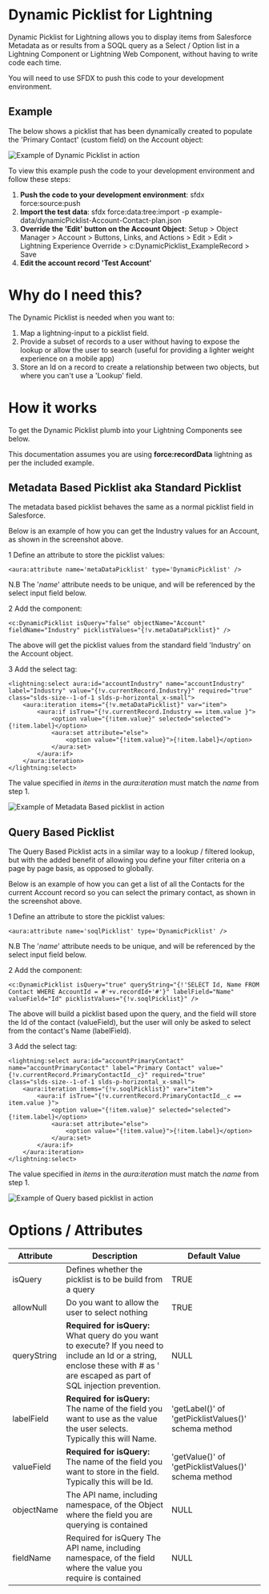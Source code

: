 # Dynamic Picklist for Lightning

Dynamic Picklist for Lightning allows you to display items from Salesforce Metadata as or results from a SOQL query as a Select / Option list in a Lightning Component or Lightning Web Component, without having to write code each time.

You will need to use SFDX to push this code to your development environment.

## Example
The below shows a picklist that has been dynamically created to populate the 'Primary Contact' (custom field) on the Account object:

![Example of Dynamic Picklist in action](https://raw.githubusercontent.com/flashheartthe4th/dynamicPicklistLightning/master/img/example-dynamic-picklist.png)

To view this example push the code to your development environment and follow these steps:

 1. **Push the code to your development environment**: sfdx force:source:push
 2. **Import the test data**: sfdx force:data:tree:import -p example-data/dynamicPicklist-Account-Contact-plan.json
 3. **Override the 'Edit' button on the Account Object**: Setup > Object Manager > Account > Buttons, Links, and Actions > Edit > Edit > Lightning Experience Override	> c:DynamicPicklist_ExampleRecord > Save
 4. **Edit the account record 'Test Account'**

# Why do I need this?

The Dynamic Picklist is needed when you want to: 
1. Map a lightning-input to a picklist field.
2. Provide a subset of records to a user without having to expose the lookup or allow the user to search (useful for providing a lighter weight experience on a mobile app)
3. Store an Id on a record to create a relationship between two objects, but where you can't use a 'Lookup' field. 

# How it works
To get the Dynamic Picklist plumb into your Lightning Components see below.

This documentation assumes you are using **force:recordData** lightning as per the included example.

## Metadata Based Picklist aka Standard Picklist

The metadata based picklist behaves the same as a normal picklist field in Salesforce.

Below is an example of how you can get the Industry values for an Account, as shown in the screenshot above.

1 Define an attribute to store the picklist values:

    <aura:attribute name='metaDataPicklist' type='DynamicPicklist' />
N.B The '*name*' attribute needs to be unique, and will be referenced by the select input field below.

2 Add the component:

    <c:DynamicPicklist isQuery="false" objectName="Account" fieldName="Industry" picklistValues="{!v.metaDataPicklist}" />

The above will get the picklist values from the standard field 'Industry' on the Account object.

3 Add the select tag:

    <lightning:select aura:id="accountIndustry" name="accountIndustry" label="Industry" value="{!v.currentRecord.Industry}" required="true"
    class="slds-size--1-of-1 slds-p-horizontal_x-small">
	    <aura:iteration items="{!v.metaDataPicklist}" var="item">
		    <aura:if isTrue="{!v.currentRecord.Industry == item.value }">
			    <option value="{!item.value}" selected="selected">{!item.label}</option>
			    <aura:set attribute="else">
				    <option value="{!item.value}">{!item.label}</option>
			    </aura:set>
		    </aura:if>
	    </aura:iteration>
    </lightning:select>

The value specified in *items* in the *aura:iteration* must match the *name* from step 1.

![Example of Metadata Based picklist in action](https://raw.githubusercontent.com/flashheartthe4th/dynamicPicklistLightning/master/img/example-industry-picklist.png)

## Query Based Picklist

The Query Based Picklist acts in a similar way to a lookup / filtered lookup, but with the added benefit of allowing you define your filter criteria on a page by page basis, as opposed to globally.

Below is an example of how you can get a list of all the Contacts for the current Account record so you can select the primary contact, as shown in the screenshot above.

1 Define an attribute to store the picklist values:

    <aura:attribute name='soqlPicklist' type='DynamicPicklist' />
    
N.B The '*name*' attribute needs to be unique, and will be referenced by the select input field below.

2 Add the component:

    <c:DynamicPicklist isQuery="true" queryString="{!'SELECT Id, Name FROM Contact WHERE AccountId = #'+v.recordId+'#'}" labelField="Name" valueField="Id" picklistValues="{!v.soqlPicklist}" />

The above will build a picklist based upon the query, and the field will store the Id of the contact (valueField), but the user will only be asked to select from the contact's Name (labelField).

3 Add the select tag:

    <lightning:select aura:id="accountPrimaryContact" name="accountPrimaryContact" label="Primary Contact" value="{!v.currentRecord.PrimaryContactId__c}" required="true"
    class="slds-size--1-of-1 slds-p-horizontal_x-small">
	    <aura:iteration items="{!v.soqlPicklist}" var="item">
		    <aura:if isTrue="{!v.currentRecord.PrimaryContactId__c == item.value }">
			    <option value="{!item.value}" selected="selected">{!item.label}</option>
			    <aura:set attribute="else">
				    <option value="{!item.value}">{!item.label}</option>
			    </aura:set>
		    </aura:if>
	    </aura:iteration>
    </lightning:select>

The value specified in *items* in the *aura:iteration* must match the *name* from step 1.

![Example of Query based picklist in action](https://raw.githubusercontent.com/flashheartthe4th/dynamicPicklistLightning/master/img/example-dynamic-picklist.png)

# Options / Attributes
| Attribute | Description | Default Value |
|--|--|--|
| isQuery | Defines whether the picklist is to be build from a query | TRUE |
| allowNull | Do you want to allow the user to select nothing | TRUE |
| queryString | **Required for isQuery:** What query do you want to execute? If you need to include an Id or a string, enclose these with # as ' are escaped as part of SQL injection prevention. | NULL |
| labelField | **Required for isQuery:** The name of the field you want to use as the value the user selects. Typically this will Name. | 'getLabel()' of 'getPicklistValues()' schema method |
| valueField | **Required for isQuery:** The name of the field you want to store in the field. Typically this will be Id. | 'getValue()' of 'getPicklistValues()' schema method |
| objectName | The API name, including namespace, of the Object where the field you are querying is contained | NULL |
| fieldName | Required for isQuery The API name, including namespace, of the field where the value you require is contained | NULL |